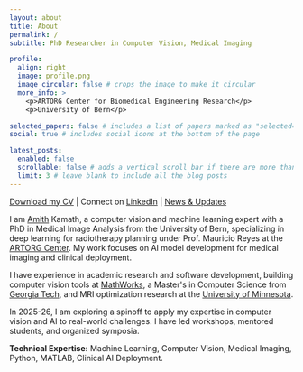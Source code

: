 ```yaml
---
layout: about
title: About
permalink: /
subtitle: PhD Researcher in Computer Vision, Medical Imaging

profile:
  align: right
  image: profile.png
  image_circular: false # crops the image to make it circular
  more_info: >
    <p>ARTORG Center for Biomedical Engineering Research</p>
    <p>University of Bern</p>

selected_papers: false # includes a list of papers marked as "selected={true}"
social: true # includes social icons at the bottom of the page

latest_posts:
  enabled: false
  scrollable: false # adds a vertical scroll bar if there are more than 3 new posts items
  limit: 3 # leave blank to include all the blog posts
---
```


[Download my CV](../assets/pdf/amithjkamath_cv.pdf) | Connect on [LinkedIn](https://www.linkedin.com/in/amithjkamath/) | [News & Updates](/news/)

I am [Amith](https://en.wikipedia.org/wiki/Amit) Kamath, a computer vision and machine learning expert with a PhD in Medical Image Analysis from the University of Bern, specializing in deep learning for radiotherapy planning under Prof. Mauricio Reyes at the [ARTORG Center](https://www.artorg.unibe.ch). My work focuses on AI model development for medical imaging and clinical deployment.

I have experience in academic research and software development, building computer vision tools at [MathWorks](https://www.mathworks.com/products/computer-vision.html), a Master's in Computer Science from [Georgia Tech](https://omscs.gatech.edu), and MRI optimization research at the [University of Minnesota](https://www.ece.umn.edu).

In 2025-26, I am exploring a spinoff to apply my expertise in computer vision and AI to real-world challenges. I have led workshops, mentored students, and organized symposia.

**Technical Expertise:** Machine Learning, Computer Vision, Medical Imaging, Python, MATLAB, Clinical AI Deployment.